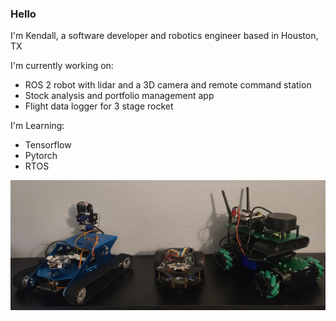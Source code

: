 ### Hello

I'm Kendall, a software developer and robotics engineer based in Houston, TX

I'm currently working on:
- ROS 2 robot with lidar and a 3D camera and remote command station
- Stock analysis and portfolio management app
- Flight data logger for 3 stage rocket

I'm Learning:
- Tensorflow
- Pytorch
- RTOS

![alt text](https://github.com/kwilkinson7/kwilkinson7/blob/main/robots.jpg)

